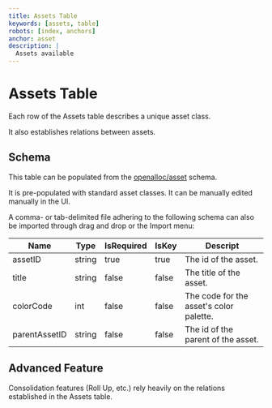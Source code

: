 ```yaml
---
title: Assets Table
keywords: [assets, table]
robots: [index, anchors]
anchor: asset
description: |
  Assets available 
---
```


# Assets Table

Each row of the Assets table describes a unique asset class.

It also establishes relations between assets.

## Schema

This table can be populated from the [openalloc/asset](https://github.com/openalloc/AllocData#masset) schema.

It is pre-populated with standard asset classes. It can be manually edited
manually in the UI.

A comma- or tab-delimited file adhering to the following schema can also be imported through
drag and drop or the Import menu:

| Name | Type | IsRequired | IsKey | Descript |
| ---- | ---- | ---------- | ----- | -------- |
| assetID | string | true | true | The id of the asset. |
| title | string | false | false | The title of the asset. |
| colorCode | int | false | false | The code for the asset's color palette. |
| parentAssetID | string | false | false | The id of the parent of the asset. |

## Advanced Feature

Consolidation features (Roll Up, etc.) rely heavily on the relations established in the
Assets table.
